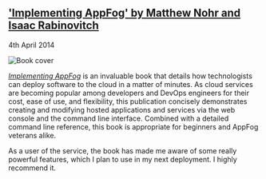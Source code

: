 ## ['Implementing AppFog' by Matthew Nohr and Isaac Rabinovitch](/blog/1396569-implementing-appfog)

<time datetime="2014-04-04">4th April 2014</time>

![Book cover](http://38.media.tumblr.com/508767cb6e684c04ad815988e0b4080b/tumblr_inline_n09nqfzFhf1s1duj6.jpg)

[*Implementing AppFog*](https://www.packtpub.com/implementing-appfog-guide-on-deploying-applications-to-cloud/book?utm_source=jamesswright.co.uk&utm_medium=Book+Page&utm_campaign=Implementing+AppFog) is an invaluable book that details how technologists can deploy software to the cloud in a matter of minutes. As cloud services are becoming popular among developers and DevOps engineers for their cost, ease of use, and flexibility, this publication concisely demonstrates creating and modifying hosted applications and services via the web console and the command line interface. Combined with a detailed command line reference, this book is appropriate for beginners and AppFog veterans alike.

As a user of the service, the book has made me aware of some really powerful features, which I plan to use in my next deployment. I highly recommend it.